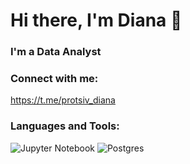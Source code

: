 # Hi there, I'm Diana 👋

### I'm a Data Analyst

### Connect with me:

https://t.me/protsiv_diana

### Languages and Tools:

![Jupyter Notebook](https://img.shields.io/badge/jupyter-%23FA0F00.svg?style=for-the-badge&logo=jupyter&logoColor=white) ![Postgres](https://img.shields.io/badge/postgres-%23316192.svg?style=for-the-badge&logo=postgresql&logoColor=white)
  
